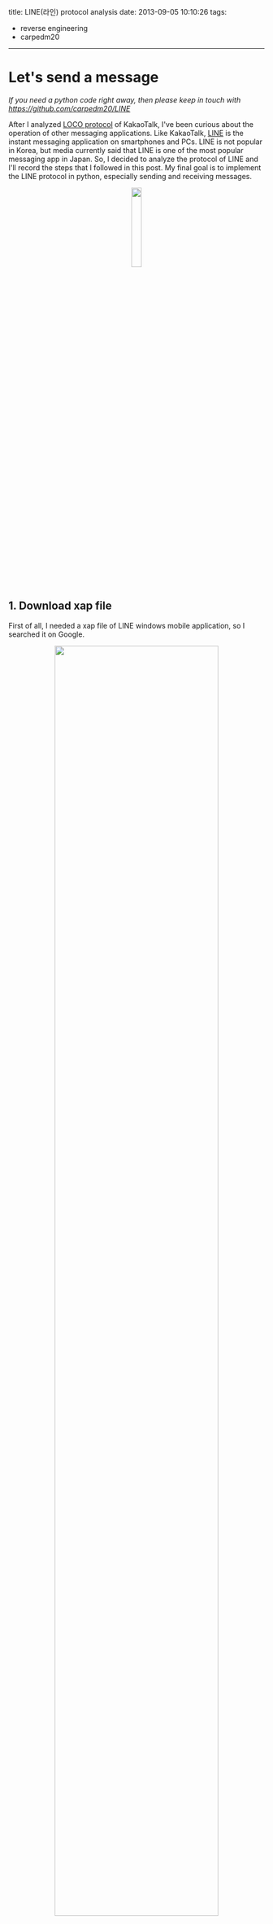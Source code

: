 title: LINE(라인) protocol analysis
date: 2013-09-05 10:10:26
tags:
- reverse engineering
- carpedm20
---

# Let's send a message

*If you need a python code right away, then please keep in touch with https://github.com/carpedm20/LINE*

After I analyzed [LOCO protocol](http://carpedm20.blogspot.kr/2013/08/python-wrapper-for-loco-protocol.html) of KakaoTalk, I've been curious about the operation of other messaging applications. Like KakaoTalk, [LINE](http://line.naver.jp/) is the instant messaging application on smartphones and PCs. LINE is not popular in Korea, but media currently said that LINE is one of the most popular messaging app in Japan. So, I decided to analyze the protocol of LINE and I'll record the steps that I followed in this post. My final goal is to implement the LINE protocol in python, especially sending and receiving messages.

<p align="center"> <img src="/img/line1.jpg" style="width: 20%;"/> </p>

## 1. Download xap file

First of all, I needed a xap file of LINE windows mobile application, so I searched it on Google.

<p align="center"> <img src="/img/line2.png" style="width: 80%;"/> </p>

Finally, I found the old version of LINE xap file (version : 1.7.0.71). The latest version of windows LINE application is [2.7.0.155](http://www.windowsphone.com/en-us/store/app/line/a18daaa9-9a1c-4064-91dd-794644cd88e7).

## 2. Unzip xap file

<p align="center"> <img src="/img/line3.png" style="width: 80%;"/> </p>

The first thing that attracted me was 'Line.dll' file and I guessed it may have core functions for the chat protocol. And also, I could see 'Thrift.dll' which is the library for [Thrift framework](http://thrift.apache.org/). After I searched Google for a moment, I found that Thrift is an open source project for cross-language service built by [Apache](http://apache.org/).

Now, I knew LINE uses Thrift library for network communication, which is not their own protocol, so I thought it might be easy to implement LINE chat system (compare to LOCO protocol).


## 3. Packet Analysis

Before I did the static analysis, I used [Windows mobile phone emulator](https://www.microsoft.com/en-us/download/details.aspx?id=43719) for the packet analysis. Of course, the network between application and server was encrypted using `https`. There were some packets which seem to be TCP protocol but I focused on the HTTP communication. After looked over the packet, I used [.Net reflector](http://www.red-gate.com/products/dotnet-development/reflector/) to see the real decompiled source code of applications.

<p align="center"> <img src="/img/line4.png" style="width: 80%;"/> </p>

I searched `https` as a string, changed them to `http`, and re-zipped the `xap` file. At this point, I found out that the DNS of main server for chat communication was `gm.line.naver.jp`. Especially, `gm.line.naver.jp/S3` is used for authorization and chat service for LINE.

    http://gm.line.naver.jp/api/v3/TalkService.do for talkSession

Then, I could see the plain chat communication between server and client in the packets.

<p align="center"> <img src="/img/line5.png" style="width: 80%;"/> </p>

I'm not sure that HTTP is LINE's main protocol, because LOCO protocol of KakaoTalk used their own packet structure which was encrypted with AES. As you can see, LINE doesn't encrypt any messages, so I can see the **plain message from packet**. Also, `X-Line-Access`, which was included in the header, seems like a session key, so I was wonder whether the previous session can be used for communication or not. So I quickly wrote a dirty python code which send the exactly same packet to the server...

```python
#!/usr/bin/python
# -*- coding: utf-8 -*-
__author__ = 'carpedm20'

import urllib2

def send():
    url = 'http://gm.line.naver.jp/S3'

    headers = {
        'POST' : '/S3',
        'X-Line-Application' : 'WINPHONE.1.7.0.71.WindowsPhone.7.10.7720',
        'Referer' : 'file:///Applications/Install/???/Install/',
        'Accept-Encoding' : 'identity',
        'Content-Type' : 'application/x-thrift',
        'Accept' : 'application/x-thrift',
        'X-Line-Access' : '???',
        'Connection' : 'Keep-Alive',
        'User-Agent' : 'WindowsPhone 1.7.0.71',
        'HOST' : 'gm.line.naver.jp',
        'Cache-Control' : 'no-cache'
    }

    data='\x80\x01\x00\x01\x00\x00\x00\x0b\x73\x65\x6e\x64\x4d\x65' + \
         '\x73\x73\x61\x67\x65\x00\x00\x00\x00\x08\x00\x01\x00\x00' + \
         '\x00\x00\x0c\x00\x02\x0b\x00\x02\x00\x00\x00\x21\x75\x30' + \
         '\x33\x39\x61\x31\x64\x39\x62\x33\x34\x35\x37\x61\x64\x39' + \
         '\x39\x35\x61\x66\x36\x36\x62\x34\x64\x64\x64\x30\x38\x30' + \
         '\x65\x36\x38\x0b\x00\x0a\x00\x00\x00\x06\x51\x77\x65\x71' + \
         '\x77\x65\x02\x00\x0e\x00\x00\x00'

    request = urllib2.Request(url, data, headers)
    response = urllib2.urlopen(request)

    print "[*] Result "
    data = response.read()
    print data
    #data = json.loads(data ,encoding='utf-8')

if __name__ == '__main__':
    send()
```

It worked pretty well!

<p align="center"> <img src="/img/line6.png" style="width: 90%;"/> </p>


# HTTP(S) data

Now, I decide to analyze the LINE protocol in more detail.

## 4. HTTP(S) Analysis

<p align="center"> <img src="/img/line7.png" style="width: 80%;"/> </p>

There are two particular headers, one is `X-Line-Application` and the other is `X-Line-Access`. The first header, `X-Line-Application`, specify the kind of mobile phone, which is not that interesting one ;(

However, the second header `X-Line-Access` seems like a session key and part of the key is encrypted by Base64. I'll talk about this later. Anyway, after I decode the encrypted data, I can get `iat: 1378973334524` (string data) and `��" [���<Z� � 5wxwO�` (byte[] data)

<p align="center"> <img src="/img/line8.png" style="width: 90%;"/> </p>

The format of POST data seems like 'bson' string which is used in LOCO protocol but it isn't. To find out how the application deals with the session key and what kind of data type is used for POST data, I used .NET Reflector again and find out some interesting functions like `send_sendMessage(int seq, Message message)`.

<p align="center"> <img src="/img/line9.png" style="width: 90%;"/> </p>

As you can see in this picture, there is a string `sendMessage` which also can be found in the POST data. Therefore, I guess that this `sendMessage` function makes the POST data. I also figure out that WriteMessageBegin() and WriteMessageEnd() are the functions for **Thrift platform**. I keep read some posts and decompiled codes to find out how Thrift works, but I can't figure out the exact structure of Thrift HTTP protocol.

```python
## VERSION of Thrift protocol ##
# TBinaryProtocol.VERSION_1 | type
data = '\x80\x01\x00\x01'

## Function ##
# \x00\x00\x00\x0b : sendMessage
# \x00\x00\x00\x0f : fetchOperations, for read message
data += '\x00\x00\x00\x0b' # length of function
data += 'sendMessage'

## Message information for static message ##
## (not include sticker information) ##
data += '\x00\x00\x00\x00'
data += '\x08\x00\x01\x00'
data += '\x00\x00\x00\x0c'
data += '\x00\x02\x0b\x00'

# \x01\x00\x00\x00 : from
# \x02\x00\x00\x00 : to
data += '\x02\x00\x00\x00' # to
data += '????' # chat id to send message
data += '\x0b\x00\x0a' # ChatId footer

## User input : not included in Thift protocol ##
message = raw_input(">> ")

## Length of message ##
#data += '\x00\x00\x00\x10' # \x06 : length
data += struct.pack('>I',len(message))

## Message ##
#for i in range(16):
#    data += chr(49 + i) # 65 : A, 49 : 1
data += message

## Message footer ##
#data += '\x0a\x02\x00\x0e\x00\x00\x00'
data += '\x02\x00\x0e\x00\x00\x00'
```

The bellow picture is the structure of Thrift packet based on the packet analysis that I took. (which may include some errors)

<p align="center"> <img src="/img/line10.png" style="width: 50%;"/> </p>

And the bellow code is a short python code which can be used to send message to someone (not me).

```python
#!/usr/bin/python
# -*- coding: utf-8 -*-
__author__ = 'carpedm20'
import urllib2
import struct

url = 'http://gm.line.naver.jp/S3'
headers = { 'POST' : '/S3',
    'X-Line-Application' : 'WINPHONE.1.7.0.71.WindowsPhone.7.10.7720',
    'Referer' : 'file:///Applications/Install/A18DAAA9-9A1C-4064-91DD-794644CD88E7/Install/',
    'Accept-Encoding' : 'identity',
    'Content-Type' : 'application/x-thrift',
    'Accept' : 'application/x-thrift',
    'X-Line-Access' : '????';
    'Connection' : 'Keep-Alive',
    'User-Agent' : 'WindowsPhone 1.7.0.71',
    'HOST' : 'gm.line.naver.jp',
    'Cache-Control' : 'no-cache'}

def send():
    data = '\x80\x01\x00\x01\x00\x00\x00\x0b'
    data += 'sendMessage'
    data += '\x00\x00\x00\x00\x08\x00\x01\x00\x00\x00\x00\x0c\x00\x02\x0b\x00\x02\x00\x00\x00'
    data += '????' # chat id to send message
    data += '\x0b\x00\x0a'
    message = raw_input(">> ")
    data += struct.pack('>I',len(message))
    data += message
    data += '\x02\x00\x0e\x00\x00\x00'

    request = urllib2.Request(url, data, headers)
    response = urllib2.urlopen(request)

    print "[*] Result "

    data = response.read()
    for d in data:
        print "%#x" % ord(d),
    print

def read():
    data = '\x80\x01\x00\x01' # TBinaryProtocol.VERSION_1 | type
    data += '\x00\x00\x00\x0f'

    data += 'fetchOperations'
    data += '\x00\x00\x00\x00\x0a'
    data += '\x00\x02\x00\x00\x00\x00\x00\x00\x00\xf9\x08\x00\x03\x00\x00\x00\x14\x00'

    request = urllib2.Request(url, data, headers)
    response = urllib2.urlopen(request)

    print "[*] Result "

   
    data = response.read()
    for d in data:
        print "%#x" % ord(d),
    print
    print data

while 1:
    send()
```

I can also figure out how to send an emoticon message through LINE. I wish I can send some emoticons, which I have to buy to use them, but it doesn't worked with an error message **"current user does not have this sticker"** :(

ps. you can send some charged emoticons in LOCO protocol for nothing :)

<p align="center"> <img src="/img/line11.png" style="width: 90%;"/> </p>

Author: [carpedm20](http://carpedm20.github.io/)

